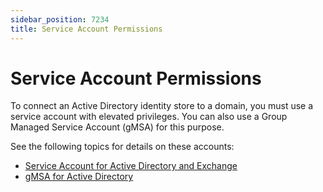```yaml
---
sidebar_position: 7234
title: Service Account Permissions
---
```


# Service Account Permissions

To connect an Active Directory identity store to a domain, you must use a service account with elevated privileges. You can also use a Group Managed Service Account (gMSA) for this purpose.

See the following topics for details on these accounts:

* [Service Account for Active Directory and Exchange](ADServiceAccount "Service Account for Active Directory and Exchange")
* [gMSA for Active Directory](gMSARequirements "gMSA for Active Directory")